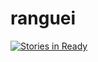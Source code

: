 # ranguei

[![Stories in Ready](https://badge.waffle.io/leosilvadev/ranguei.png?label=ready&title=Ready)](http://waffle.io/leosilvadev/ranguei)
